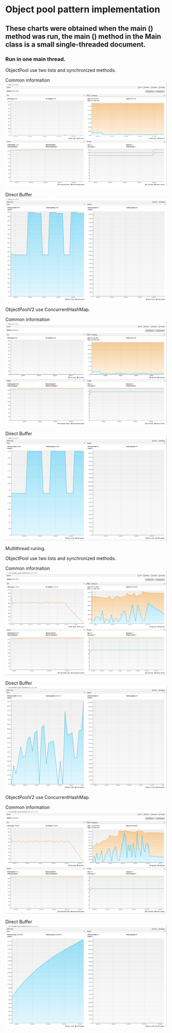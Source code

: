 # Object pool pattern implementation

## These charts were obtained when the main () method was run, the main () method in the Main class is a small single-threaded document.

### Run in one main thread.

ObjectPool use two lists and synchronized methods.

Common information
![alt text](https://github.com/miramax777/ObjectPooling/blob/master/Object_pool_v1_common_information.png?raw=true)

Direct Buffer
![alt text](https://github.com/miramax777/ObjectPooling/blob/master/Object_pool_v1_direct_buffer.png?raw=true)


ObjectPoolV2 use ConcurrentHashMap.

Common information
![alt text](https://github.com/miramax777/ObjectPooling/blob/master/Object_pool_v2_common_information.png?raw=true)

Direct Buffer
![alt text](https://github.com/miramax777/ObjectPooling/blob/master/Object_pool_v2_direct_buffer.png?raw=true)


Multithread runing.

ObjectPool use two lists and synchronized methods.

Common information
![alt text](https://github.com/miramax777/ObjectPooling/blob/master/Object_pool_v1_multithread_common_information.png?raw=true)

Direct Buffer
![alt text](https://github.com/miramax777/ObjectPooling/blob/master/Object_pool_v1_multithread_direct_buffer.png?raw=true)


ObjectPoolV2 use ConcurrentHashMap.

Common information
![alt text](https://github.com/miramax777/ObjectPooling/blob/master/Object_pool_v2_multithread_common_information.png?raw=true)

Direct Buffer
![alt text](https://github.com/miramax777/ObjectPooling/blob/master/Object_pool_v2_multithread_direct_buffer.png?raw=true)
